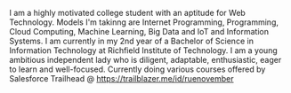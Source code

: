 I am a highly motivated college student with an aptitude for Web Technology. 
Models I'm takinng are Internet Programming, Programming, Cloud Computing, Machine Learning, Big Data and IoT and Information Systems.
I am currently in my 2nd year of a Bachelor of Science in Information Technology at Richfield Institute of Technology. 
I am a young ambitious independent lady who is diligent, adaptable, enthusiastic, eager to learn and well-focused. 
Currently doing various courses offered by Salesforce Trailhead @ https://trailblazer.me/id/ruenovember
